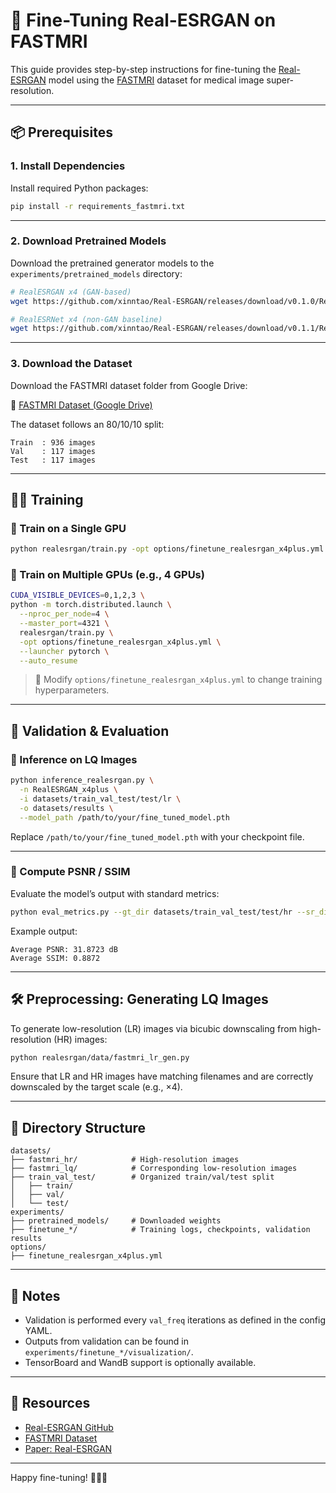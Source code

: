 # 🧠 Fine-Tuning Real-ESRGAN on FASTMRI

This guide provides step-by-step instructions for fine-tuning the [Real-ESRGAN](https://github.com/xinntao/Real-ESRGAN) model using the [FASTMRI](https://fastmri.org/) dataset for medical image super-resolution.

---

## 📦 Prerequisites

### 1. Install Dependencies

Install required Python packages:

```bash
pip install -r requirements_fastmri.txt
```

---

### 2. Download Pretrained Models

Download the pretrained generator models to the `experiments/pretrained_models` directory:

```bash
# RealESRGAN x4 (GAN-based)
wget https://github.com/xinntao/Real-ESRGAN/releases/download/v0.1.0/RealESRGAN_x4plus.pth -P experiments/pretrained_models

# RealESRNet x4 (non-GAN baseline)
wget https://github.com/xinntao/Real-ESRGAN/releases/download/v0.1.1/RealESRNet_x4plus.pth -P experiments/pretrained_models
```

---

### 3. Download the Dataset

Download the FASTMRI dataset folder from Google Drive:

📁 [FASTMRI Dataset (Google Drive)](https://drive.google.com/drive/folders/1QsPIuOmi7NTKkBUyWGspQEVFaWufet1J)

The dataset follows an 80/10/10 split:

```
Train  : 936 images  
Val    : 117 images  
Test   : 117 images
```

---

## 🏋️‍♂️ Training

### 🔹 Train on a Single GPU

```bash
python realesrgan/train.py -opt options/finetune_realesrgan_x4plus.yml --auto_resume
```

### 🔹 Train on Multiple GPUs (e.g., 4 GPUs)

```bash
CUDA_VISIBLE_DEVICES=0,1,2,3 \
python -m torch.distributed.launch \
  --nproc_per_node=4 \
  --master_port=4321 \
  realesrgan/train.py \
  -opt options/finetune_realesrgan_x4plus.yml \
  --launcher pytorch \
  --auto_resume
```

> 🔧 Modify `options/finetune_realesrgan_x4plus.yml` to change training hyperparameters.

---

## 🧪 Validation & Evaluation

### 🔸 Inference on LQ Images

```bash
python inference_realesrgan.py \
  -n RealESRGAN_x4plus \
  -i datasets/train_val_test/test/lr \
  -o datasets/results \
  --model_path /path/to/your/fine_tuned_model.pth
```

Replace `/path/to/your/fine_tuned_model.pth` with your checkpoint file.

---

### 🔸 Compute PSNR / SSIM

Evaluate the model’s output with standard metrics:

```bash
python eval_metrics.py --gt_dir datasets/train_val_test/test/hr --sr_dir datasets/results
```

Example output:
```
Average PSNR: 31.8723 dB
Average SSIM: 0.8872
```

---

## 🛠️ Preprocessing: Generating LQ Images

To generate low-resolution (LR) images via bicubic downscaling from high-resolution (HR) images:

```bash
python realesrgan/data/fastmri_lr_gen.py
```

Ensure that LR and HR images have matching filenames and are correctly downscaled by the target scale (e.g., ×4).

---

## 📁 Directory Structure

```
datasets/
├── fastmri_hr/            # High-resolution images
├── fastmri_lq/            # Corresponding low-resolution images
├── train_val_test/        # Organized train/val/test split
│   ├── train/
│   ├── val/
│   └── test/
experiments/
├── pretrained_models/     # Downloaded weights
├── finetune_*/            # Training logs, checkpoints, validation results
options/
├── finetune_realesrgan_x4plus.yml
```

---

## 📌 Notes

- Validation is performed every `val_freq` iterations as defined in the config YAML.
- Outputs from validation can be found in `experiments/finetune_*/visualization/`.
- TensorBoard and WandB support is optionally available.

---

## 🔗 Resources

- [Real-ESRGAN GitHub](https://github.com/xinntao/Real-ESRGAN)
- [FASTMRI Dataset](https://fastmri.org/)
- [Paper: Real-ESRGAN](https://arxiv.org/abs/2107.10833)

---

Happy fine-tuning! 🧪🧠🔬
